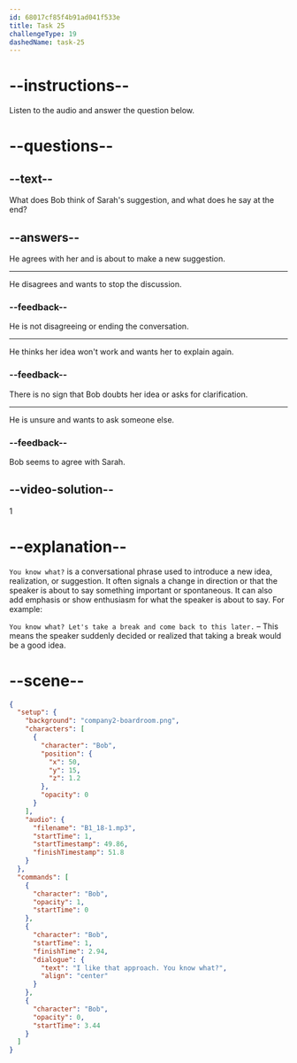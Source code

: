 ```yaml
---
id: 68017cf85f4b91ad041f533e
title: Task 25
challengeType: 19
dashedName: task-25
---
```


<!-- (Audio) Bob: I like that approach. You know what? -->

# --instructions--

Listen to the audio and answer the question below.

# --questions--

## --text--

What does Bob think of Sarah's suggestion, and what does he say at the end?

## --answers--

He agrees with her and is about to make a new suggestion.

---

He disagrees and wants to stop the discussion.

### --feedback--

He is not disagreeing or ending the conversation.

---

He thinks her idea won't work and wants her to explain again.

### --feedback--

There is no sign that Bob doubts her idea or asks for clarification.

---

He is unsure and wants to ask someone else.

### --feedback--

Bob seems to agree with Sarah.

## --video-solution--

1

# --explanation--

`You know what?` is a conversational phrase used to introduce a new idea, realization, or suggestion. It often signals a change in direction or that the speaker is about to say something important or spontaneous. It can also add emphasis or show enthusiasm for what the speaker is about to say. For example:

`You know what? Let's take a break and come back to this later.` – This means the speaker suddenly decided or realized that taking a break would be a good idea.

# --scene--

```json
{
  "setup": {
    "background": "company2-boardroom.png",
    "characters": [
      {
        "character": "Bob",
        "position": {
          "x": 50,
          "y": 15,
          "z": 1.2
        },
        "opacity": 0
      }
    ],
    "audio": {
      "filename": "B1_18-1.mp3",
      "startTime": 1,
      "startTimestamp": 49.86,
      "finishTimestamp": 51.8
    }
  },
  "commands": [
    {
      "character": "Bob",
      "opacity": 1,
      "startTime": 0
    },
    {
      "character": "Bob",
      "startTime": 1,
      "finishTime": 2.94,
      "dialogue": {
        "text": "I like that approach. You know what?",
        "align": "center"
      }
    },
    {
      "character": "Bob",
      "opacity": 0,
      "startTime": 3.44
    }
  ]
}
```
